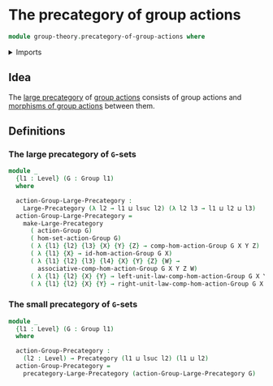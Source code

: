 # The precategory of group actions

```agda
module group-theory.precategory-of-group-actions where
```

<details><summary>Imports</summary>

```agda
open import category-theory.large-precategories
open import category-theory.precategories

open import foundation.universe-levels

open import group-theory.group-actions
open import group-theory.groups
open import group-theory.homomorphisms-group-actions
```

</details>

## Idea

The [large precategory](category-theory.large-precategories.md) of
[group actions](group-theory.group-actions.md) consists of group actions and
[morphisms of group actions](group-theory.homomorphisms-group-actions.md)
between them.

## Definitions

### The large precategory of `G`-sets

```agda
module _
  {l1 : Level} (G : Group l1)
  where

  action-Group-Large-Precategory :
    Large-Precategory (λ l2 → l1 ⊔ lsuc l2) (λ l2 l3 → l1 ⊔ l2 ⊔ l3)
  action-Group-Large-Precategory =
    make-Large-Precategory
      ( action-Group G)
      ( hom-set-action-Group G)
      ( λ {l1} {l2} {l3} {X} {Y} {Z} → comp-hom-action-Group G X Y Z)
      ( λ {l1} {X} → id-hom-action-Group G X)
      ( λ {l1} {l2} {l3} {l4} {X} {Y} {Z} {W} →
        associative-comp-hom-action-Group G X Y Z W)
      ( λ {l1} {l2} {X} {Y} → left-unit-law-comp-hom-action-Group G X Y)
      ( λ {l1} {l2} {X} {Y} → right-unit-law-comp-hom-action-Group G X Y)
```

### The small precategory of `G`-sets

```agda
module _
  {l1 : Level} (G : Group l1)
  where

  action-Group-Precategory :
    (l2 : Level) → Precategory (l1 ⊔ lsuc l2) (l1 ⊔ l2)
  action-Group-Precategory =
    precategory-Large-Precategory (action-Group-Large-Precategory G)
```
